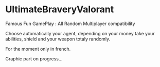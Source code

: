 # UltimateBraveryValorant
Famous Fun GamePlay : All Random
Multiplayer compatibility


Choose automatically your agent,
depending on your money take your abilities, shield and your weapon totaly randomly.

For the moment only in french.

Graphic part on progress...
